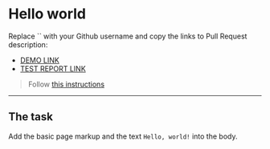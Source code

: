 # Hello world
Replace `` with your Github username and copy the links to Pull Request description:
- [DEMO LINK](https://illyamyhalyk.github.io/layout_hello-world/)
- [TEST REPORT LINK](https://illyamyhalyk.github.io/layout_hello-world/report/html_report/)

> Follow [this instructions](https://mate-academy.github.io/layout_task-guideline/#how-to-solve-the-layout-tasks-on-github)
___

## The task 
Add the basic page markup and the text `Hello, world!` into the body.
